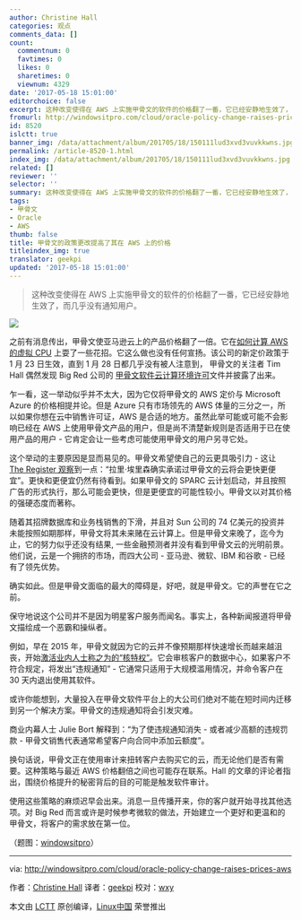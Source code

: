 ```yaml
---
author: Christine Hall
categories: 观点
comments_data: []
count:
  commentnum: 0
  favtimes: 0
  likes: 0
  sharetimes: 0
  viewnum: 4329
date: '2017-05-18 15:01:00'
editorchoice: false
excerpt: 这种改变使得在 AWS 上实施甲骨文的软件的价格翻了一番，它已经安静地生效了，而几乎没有通知用户。
fromurl: http://windowsitpro.com/cloud/oracle-policy-change-raises-prices-aws
id: 8520
islctt: true
banner_img: /data/attachment/album/201705/18/150111lud3xvd3vuvkkwns.jpg
permalink: /article-8520-1.html
index_img: /data/attachment/album/201705/18/150111lud3xvd3vuvkkwns.jpg.thumb.jpg
related: []
reviewer: ''
selector: ''
summary: 这种改变使得在 AWS 上实施甲骨文的软件的价格翻了一番，它已经安静地生效了，而几乎没有通知用户。
tags:
- 甲骨文
- Oracle
- AWS
thumb: false
title: 甲骨文的政策更改提高了其在 AWS 上的价格
titleindex_img: true
translator: geekpi
updated: '2017-05-18 15:01:00'
---
```



> 
> 这种改变使得在 AWS 上实施甲骨文的软件的价格翻了一番，它已经安静地生效了，而几乎没有通知用户。
> 
> 
> 


![](/data/attachment/album/201705/18/150111lud3xvd3vuvkkwns.jpg)


之前有消息传出，甲骨文使亚马逊云上的产品价格翻了一倍。它在[如何计算 AWS 的虚拟 CPU](https://oracle-base.com/blog/2017/01/28/oracles-cloud-licensing-change-be-warned/) 上耍了一些花招。它这么做也没有任何宣扬。该公司的新定价政策于 1 月 23 日生效，直到 1 月 28 日都几乎没有被人注意到， 甲骨文的关注者 Tim Hall 偶然发现 Big Red 公司的 [甲骨文软件云计算环境许可](http://www.oracle.com/us/corporate/pricing/cloud-licensing-070579.pdf)文件并披露了出来。


乍一看，这一举动似乎并不太大，因为它仅将甲骨文的 AWS 定价与 Microsoft Azure 的价格相提并论。但是 Azure 只有市场领先的 AWS 体量的三分之一，所以如果你想在云中销售许可证，AWS 是合适的地方。虽然此举可能或可能不会影响已经在 AWS 上使用甲骨文产品的用户，但是尚不清楚新规则是否适用于已在使用产品的用户 - 它肯定会让一些考虑可能使用甲骨文的用户另寻它处。


这个举动的主要原因是显而易见的。甲骨文希望使自己的云更具吸引力 - 这让 [The Register 观察](https://www.theregister.co.uk/2017/01/30/oracle_effectively_doubles_licence_fees_to_run_in_aws/)到一点：“拉里·埃里森确实承诺过甲骨文的云将会更快更便宜”。更快和更便宜仍然有待看到。如果甲骨文的 SPARC 云计划启动，并且按照广告的形式执行，那么可能会更快，但是更便宜的可能性较小。甲骨文以对其价格的强硬态度而著称。


随着其招牌数据库和业务栈销售的下滑，并且对 Sun 公司的 74 亿美元的投资并未能按照如期那样，甲骨文将其未来赌在云计算上。但是甲骨文来晚了，迄今为止，它的努力似乎还没有结果, 一些金融预测者并没有看到甲骨文云的光明前景。他们说，云是一个拥挤的市场，而四大公司 - 亚马逊、微软、IBM 和谷歌 - 已经有了领先优势。


确实如此。但是甲骨文面临的最大的障碍是，好吧，就是甲骨文。它的声誉在它之前。


保守地说这个公司并不是因为明星客户服务而闻名。事实上，各种新闻报道将甲骨文描绘成一个恶霸和操纵者。


例如，早在 2015 年，甲骨文就因为它的云并不像预期那样快速增长而越来越沮丧，开始[激活业内人士称之为的“核特权”](http://www.businessinsider.com/oracle-is-using-the-nuclear-option-to-sell-its-cloud-software-2015-7)。它会审核客户的数据中心，如果客户不符合规定，将发出“违规通知” - 它通常只适用于大规模滥用情况，并命令客户在 30 天内退出使用其软件。


或许你能想到，大量投入在甲骨文软件平台上的大公司们绝对不能在短时间内迁移到另一个解决方案。甲骨文的违规通知将会引发灾难。


商业内幕人士 Julie Bort 解释到：“为了使违规通知消失 - 或者减少高额的违规罚款 - 甲骨文销售代表通常希望客户向合同中添加云额度”。


换句话说，甲骨文正在使用审计来扭转客户去购买它的云，而无论他们是否有需要。这种策略与最近 AWS 价格翻倍之间也可能存在联系。Hall 的文章的评论者指出，围绕价格提升的秘密背后的目的可能是触发软件审计。


使用这些策略的麻烦迟早会出来。消息一旦传播开来，你的客户就开始寻找其他选项。对 Big Red 而言或许是时候参考微软的做法，开始建立一个更好和更温和的甲骨文，将客户的需求放在第一位。


（题图：[windowsitpro](http://windowsitpro.com/)）




---


via: <http://windowsitpro.com/cloud/oracle-policy-change-raises-prices-aws>


作者：[Christine Hall](http://windowsitpro.com/author/christine-hall) 译者：[geekpi](https://github.com/geekpi) 校对：[wxy](https://github.com/wxy)


本文由 [LCTT](https://github.com/LCTT/TranslateProject) 原创编译，[Linux中国](https://linux.cn/) 荣誉推出